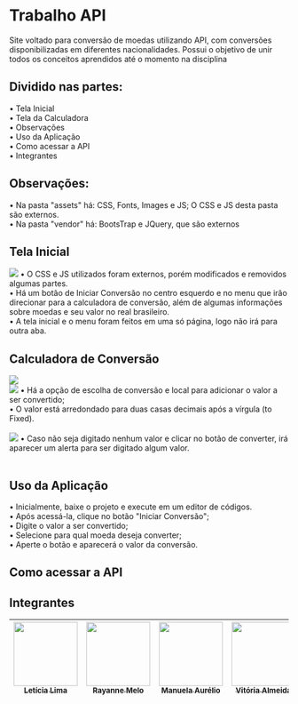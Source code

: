 <h1> Trabalho API </h1>
Site voltado para conversão de moedas utilizando API, com conversões disponibilizadas em diferentes nacionalidades. Possui o objetivo de unir todos os conceitos aprendidos até o momento na disciplina<br>
<h2> Dividido nas partes: </h2>
• Tela Inicial <br>
• Tela da Calculadora<br>
• Observações<br>
• Uso da Aplicação<br>
• Como acessar a API<br>
• Integrantes<br>

<h2> Observações: </h2>
• Na pasta "assets" há: CSS, Fonts, Images e JS; O CSS e JS desta pasta são externos. <br>
• Na pasta "vendor" há: BootsTrap e JQuery, que são externos <br>

<h2> Tela Inicial </h2>
<img src="https://thumbs2.imgbox.com/1c/e8/303oSaVz_t.jpeg"></img>
• O CSS e JS utilizados foram externos, porém modificados e removidos algumas partes. <br>
• Há um botão de Iniciar Conversão no centro esquerdo e no menu que irão direcionar para a calculadora de conversão, além de algumas informações sobre moedas e seu valor no real brasileiro. <br>
• A tela inicial e o menu foram feitos em uma só página, logo não irá para outra aba. <br>

<h2> Calculadora de Conversão </h2>
<img src="https://thumbs2.imgbox.com/af/53/PuBGjAYz_t.jpeg"></img> 
<br>
<img src="https://thumbs2.imgbox.com/03/38/QUeF5C0Z_t.jpeg"></img> 
• Há a opção de escolha de conversão e local para adicionar o valor a ser convertido; <br>
• O valor está arredondado para duas casas decimais após a vírgula (to Fixed). <br>
<br>
<img src="https://thumbs2.imgbox.com/c3/74/VYXkW7lf_t.jpeg"></img> 
• Caso não seja digitado nenhum valor e clicar no botão de converter, irá aparecer um alerta para ser digitado algum valor. <br>
<br>

<h2> Uso da Aplicação </h2>
• Inicialmente, baixe o projeto e execute em um editor de códigos. <br>
• Após acessá-la, clique no botão "Iniciar Conversão"; <br>
• Digite o valor a ser convertido; <br> 
• Selecione para qual moeda deseja converter; <br>
• Aperte o botão e aparecerá o valor da conversão.

<h2> Como acessar a API </h2>

<h2> Integrantes </h2>


  

| [<img src="https://avatars.githubusercontent.com/u/105250635?v=4" width=115><br><sub>Letícia Lima</sub>](https://github.com/lettxys) |  [<img src="https://avatars.githubusercontent.com/u/102603196?v=4" width=115><br><sub>Rayanne Melo</sub>](https://github.com/rayannemd) |  [<img src="https://avatars.githubusercontent.com/u/108244185?v=4 " width=115><br><sub>Manuela Aurélio</sub>](https://github.com/mavaur) |   [<img src="https://avatars.githubusercontent.com/u/102155572?v=4" width=115><br><sub>Vitória Almeida</sub>](https://github.com/vitoriaalmd) |    [<img src="https://avatars.githubusercontent.com/u/102602855?v=4" width=115><br><sub>José Gabriel</sub>](https://github.com/gaabvitti) |    <img src="https://thumbs2.imgbox.com/05/b8/VUPrn3p7_t.jpeg" width=115><br><sub>Maria Clara</sub>
| :---: | :---: | :---: | :---: | :---: | :---: |



